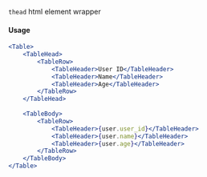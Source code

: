 `thead` html element wrapper

#### Usage

```jsx
<Table>
	<TableHead>
		<TableRow>
			<TableHeader>User ID</TableHeader>
			<TableHeader>Name</TableHeader>
			<TableHeader>Age</TableHeader>
		</TableRow>
	</TableHead>
    
	<TableBody>
		<TableRow>
			<TableHeader>{user.user_id}</TableHeader>
			<TableHeader>{user.name}</TableHeader>
			<TableHeader>{user.age}</TableHeader>
		</TableRow>
	</TableBody>
</Table>
```

[//]: # (![image]&#40;/src/components/Box/images/example.png&#41;)
